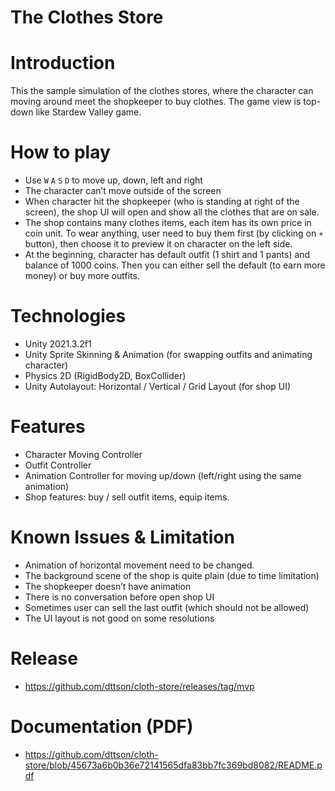# The Clothes Store

# Introduction

This the sample simulation of the clothes stores, where the character can moving around meet the shopkeeper to buy clothes. The game view is top-down like Stardew Valley game.

# How to play

- Use `W` `A` `S` `D` to move up, down, left and right
- The character can’t move outside of the screen
- When character hit the shopkeeper (who is standing at right of the screen), the shop UI will open and show all the clothes that are on sale.
- The shop contains many clothes items, each item has its own price in coin unit. To wear anything, user need to buy them first (by clicking on `+` button), then choose it to preview it on character on the left side.
- At the beginning, character has default outfit (1 shirt and 1 pants) and balance of 1000 coins. Then you can either sell the default (to earn more money) or buy more outfits.

# Technologies

- Unity 2021.3.2f1
- Unity Sprite Skinning & Animation (for swapping outfits and animating character)
- Physics 2D (RigidBody2D, BoxCollider)
- Unity Autolayout: Horizontal / Vertical / Grid Layout (for shop UI)

# Features

- Character Moving Controller
- Outfit Controller
- Animation Controller for moving up/down (left/right using the same animation)
- Shop features: buy / sell outfit items, equip items.

# Known Issues & Limitation

- Animation of horizontal movement need to be changed.
- The background scene of the shop is quite plain (due to time limitation)
- The shopkeeper doesn’t have animation
- There is no conversation before open shop UI
- Sometimes user can sell the last outfit (which should not be allowed)
- The UI layout is not good on some resolutions

# Release
- https://github.com/dttson/cloth-store/releases/tag/mvp

# Documentation (PDF)
- https://github.com/dttson/cloth-store/blob/45673a6b0b36e72141565dfa83bb7fc369bd8082/README.pdf
